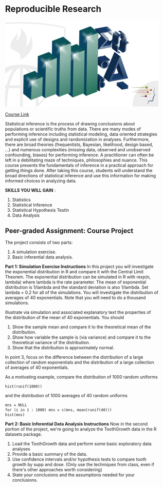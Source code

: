 # Reproducible Research

![picture](picture.jpg)

[Course Link](https://www.coursera.org/learn/statistical-inference)

Statistical inference is the process of drawing conclusions about populations or scientific
 truths from data. There are many modes of performing inference including statistical modeling,
 data oriented strategies and explicit use of designs and randomization in analyses.
 Furthermore, there are broad theories (frequentists, Bayesian, likelihood, design based, …)
 and numerous complexities (missing data, observed and unobserved confounding, biases) 
for performing inference. A practitioner can often be left in a debilitating maze of 
techniques, philosophies and nuance. This course presents the fundamentals of inference
 in a practical approach for getting things done. After taking this course, students
 will understand the broad directions of statistical inference and use this information
 for making informed choices in analyzing data.

**SKILLS YOU WILL GAIN** :

1. Statistics
2. Statistical Inference
3. Statistical Hypothesis Testin
2. Data Analysis



## Peer-graded Assignment: Course Project
The project consists of two parts:

1. A simulation exercise.
2. Basic inferential data analysis.

**Part 1: Simulation Exercise Instructions**
In this project you will investigate the exponential distribution in R and compare it
 with the Central Limit Theorem. The exponential distribution can be simulated in R with
 rexp(n, lambda) where lambda is the rate parameter. The mean of exponential distribution
 is 1/lambda and the standard deviation is also 1/lambda. Set lambda = 0.2 for all of the simulations.
 You will investigate the distribution of averages of 40 exponentials.
 Note that you will need to do a thousand simulations.

Illustrate via simulation and associated explanatory text the properties of the
 distribution of the mean of 40 exponentials. You should

1. Show the sample mean and compare it to the theoretical mean of the distribution.
2. Show how variable the sample is (via variance) and compare it to the theoretical variance of the distribution.
3. Show that the distribution is approximately normal.

In point 3, focus on the difference between the distribution of a large collection of random exponentials and the distribution of a large collection of averages of 40 exponentials.

As a motivating example, compare the distribution of 1000 random uniforms

```{r}
hist(runif(1000))
```

and the distribution of 1000 averages of 40 random uniforms

```{r}
mns = NULL
for (i in 1 : 1000) mns = c(mns, mean(runif(40)))
hist(mns)
```


**Part 2: Basic Inferential Data Analysis Instructions**
Now in the second portion of the project, we're going to analyze the ToothGrowth data in the R datasets package.

1. Load the ToothGrowth data and perform some basic exploratory data analyses
2. Provide a basic summary of the data.
3. Use confidence intervals and/or hypothesis tests to compare tooth growth by supp and dose. (Only use the techniques from class, even if there's other approaches worth considering)
4. State your conclusions and the assumptions needed for your conclusions.

